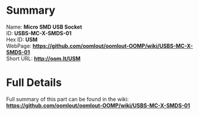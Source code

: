 
Summary
=================
  
Name: __Micro SMD USB Socket__    
ID: __USBS-MC-X-SMDS-01__   
Hex ID: __USM__   
WebPage: __https://github.com/oomlout/oomlout-OOMP/wiki/USBS-MC-X-SMDS-01__   
Short URL: __http://oom.lt/USM__   

Full Details
==========================
Full summary of this part can be found in the wiki:   
__https://github.com/oomlout/oomlout-OOMP/wiki/USBS-MC-X-SMDS-01__    

